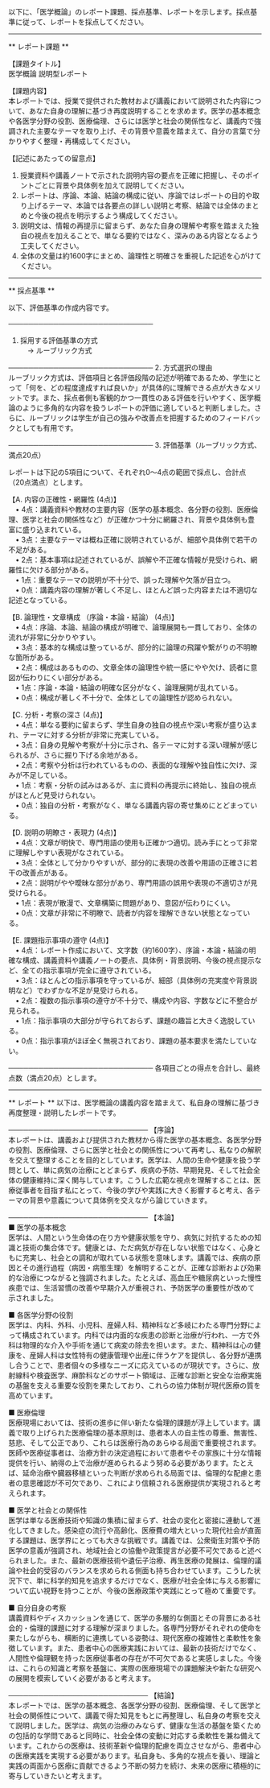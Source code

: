 以下に、「医学概論」のレポート課題、採点基準、レポートを示します。採点基準に従って、レポートを採点してください。

---------------------------------------
** レポート課題 **

【課題タイトル】  
医学概論 説明型レポート

【課題内容】  
本レポートでは、授業で提供された教材および講義において説明された内容について、あなた自身の理解に基づき再度説明することを求めます。医学の基本概念や各医学分野の役割、医療倫理、さらには医学と社会の関係性など、講義内で強調された主要なテーマを取り上げ、その背景や意義を踏まえて、自分の言葉で分かりやすく整理・再構成してください。

【記述にあたっての留意点】  
1. 授業資料や講義ノートで示された説明内容の要点を正確に把握し、そのポイントごとに背景や具体例を加えて説明してください。  
2. レポートは、序論、本論、結論の構成に従い、序論ではレポートの目的や取り上げるテーマ、本論では各要点の詳しい説明と考察、結論では全体のまとめと今後の視点を明示するよう構成してください。  
3. 説明文は、情報の再提示に留まらず、あなた自身の理解や考察を踏まえた独自の視点を加えることで、単なる要約ではなく、深みのある内容となるよう工夫してください。  
4. 全体の文量は約1600字にまとめ、論理性と明確さを重視した記述を心がけてください。

---------------------------------------
** 採点基準 **

以下、評価基準の作成内容です。

─────────────────────────────
1. 採用する評価基準の方式  
 → ルーブリック方式

─────────────────────────────
2. 方式選択の理由  
ルーブリック方式は、評価項目と各評価段階の記述が明確であるため、学生にとって「何を、どの程度達成すれば良いか」が具体的に理解できる点が大きなメリットです。また、採点者側も客観的かつ一貫性のある評価を行いやすく、医学概論のように多角的な内容を扱うレポートの評価に適していると判断しました。さらに、ルーブリックは学生が自己の強みや改善点を把握するためのフィードバックとしても有用です。

─────────────────────────────
3. 評価基準（ルーブリック方式、満点20点）  

レポートは下記の5項目について、それぞれ0～4点の範囲で採点し、合計点（20点満点）とします。

【A. 内容の正確性・網羅性 (4点)】  
 • 4点：講義資料や教材の主要内容（医学の基本概念、各分野の役割、医療倫理、医学と社会の関係性など）が正確かつ十分に網羅され、背景や具体例も豊富に盛り込まれている。  
 • 3点：主要なテーマは概ね正確に説明されているが、細部や具体例で若干の不足がある。  
 • 2点：基本事項は記述されているが、誤解や不正確な情報が見受けられ、網羅性に欠ける部分がある。  
 • 1点：重要なテーマの説明が不十分で、誤った理解や欠落が目立つ。  
 • 0点：講義内容の理解が著しく不足し、ほとんど誤った内容または不適切な記述となっている。

【B. 論理性・文章構成 （序論・本論・結論） (4点)】  
 • 4点：序論、本論、結論の構成が明確で、論理展開も一貫しており、全体の流れが非常に分かりやすい。  
 • 3点：基本的な構成は整っているが、部分的に論理の飛躍や繋がりの不明瞭な箇所がある。  
 • 2点：構成はあるものの、文章全体の論理性や統一感にやや欠け、読者に意図が伝わりにくい部分がある。  
 • 1点：序論・本論・結論の明確な区分がなく、論理展開が乱れている。  
 • 0点：構成が著しく不十分で、全体としての論理性が認められない。

【C. 分析・考察の深さ (4点)】  
 • 4点：単なる要約に留まらず、学生自身の独自の視点や深い考察が盛り込まれ、テーマに対する分析が非常に充実している。  
 • 3点：自身の見解や考察が十分に示され、各テーマに対する深い理解が感じられるが、さらに掘り下げる余地がある。  
 • 2点：考察や分析は行われているものの、表面的な理解や独自性に欠け、深みが不足している。  
 • 1点：考察・分析の試みはあるが、主に資料の再提示に終始し、独自の視点がほとんど見受けられない。  
 • 0点：独自の分析・考察がなく、単なる講義内容の寄せ集めにとどまっている。

【D. 説明の明瞭さ・表現力 (4点)】  
 • 4点：文章が明快で、専門用語の使用も正確かつ適切。読み手にとって非常に理解しやすい表現がなされている。  
 • 3点：全体として分かりやすいが、部分的に表現の改善や用語の正確さに若干の改善点がある。  
 • 2点：説明がやや曖昧な部分があり、専門用語の誤用や表現の不適切さが見受けられる。  
 • 1点：表現が散漫で、文章構築に問題があり、意図が伝わりにくい。  
 • 0点：文章が非常に不明瞭で、読者が内容を理解できない状態となっている。

【E. 課題指示事項の遵守 (4点)】  
 • 4点：レポート作成において、文字数（約1600字）、序論・本論・結論の明確な構成、講義資料や講義ノートの要点、具体例・背景説明、今後の視点提示など、全ての指示事項が完全に遵守されている。  
 • 3点：ほとんどの指示事項を守っているが、細部（具体例の充実度や背景説明など）でわずかな不足が見受けられる。  
 • 2点：複数の指示事項の遵守が不十分で、構成や内容、字数などに不整合が見られる。  
 • 1点：指示事項の大部分が守られておらず、課題の趣旨と大きく逸脱している。  
 • 0点：指示事項がほぼ全く無視されており、課題の基本要求を満たしていない。

─────────────────────────────
各項目ごとの得点を合計し、最終点数（満点20点）とします。

---------------------------------------
** レポート **
以下は、医学概論の講義内容を踏まえて、私自身の理解に基づき再度整理・説明したレポートです。

────────────────────────────
【序論】  
本レポートは、講義および提供された教材から得た医学の基本概念、各医学分野の役割、医療倫理、さらに医学と社会との関係性について再考し、私なりの解釈を交えて整理することを目的としています。医学は、人間の生命や健康を扱う学問として、単に病気の治療にとどまらず、疾病の予防、早期発見、そして社会全体の健康維持に深く関与しています。こうした広範な視点を理解することは、医療従事者を目指す私にとって、今後の学びや実践に大きく影響すると考え、各テーマの背景や意義について具体例を交えながら論じていきます。

────────────────────────────
【本論】  
■ 医学の基本概念  
医学は、人間という生命体の在り方や健康状態を守り、病気に対抗するための知識と技術の集合体です。健康とは、ただ病気が存在しない状態ではなく、心身ともに充実し、社会との調和が取れている状態を意味します。講義では、疾病の原因とその進行過程（病因・病態生理）を解明することが、正確な診断および効果的な治療につながると強調されました。たとえば、高血圧や糖尿病といった慢性疾患では、生活習慣の改善や早期介入が重視され、予防医学の重要性が改めて示されました。

■ 各医学分野の役割  
医学は、内科、外科、小児科、産婦人科、精神科など多岐にわたる専門分野によって構成されています。内科では内面的な疾患の診断と治療が行われ、一方で外科は物理的な介入や手術を通じて病変の除去を担います。また、精神科は心の健康を、産婦人科は女性特有の健康管理や出産に伴うケアを提供し、各分野が連携し合うことで、患者個々の多様なニーズに応えているのが現状です。さらに、放射線科や検査医学、麻酔科などのサポート領域は、正確な診断と安全な治療実施の基盤を支える重要な役割を果たしており、これらの協力体制が現代医療の質を高めています。

■ 医療倫理  
医療現場においては、技術の進歩に伴い新たな倫理的課題が浮上しています。講義で取り上げられた医療倫理の基本原則は、患者本人の自主性の尊重、無害性、慈悲、そして公正であり、これらは医療行為のあらゆる局面で重要視されます。医師や医療従事者は、治療方針の決定過程において患者やその家族に十分な情報提供を行い、納得の上で治療が進められるよう努める必要があります。たとえば、延命治療や臓器移植といった判断が求められる局面では、倫理的な配慮と患者の意思確認が不可欠であり、これにより信頼される医療提供が実現されると考えられます。

■ 医学と社会との関係性  
医学は単なる医療技術や知識の集積に留まらず、社会の変化と密接に連動して進化してきました。感染症の流行や高齢化、医療費の増大といった現代社会が直面する課題は、医学界にとっても大きな挑戦です。講義では、公衆衛生対策や予防医学の意義が強調され、地域社会との協働や政策提言が必要不可欠であると述べられました。また、最新の医療技術や遺伝子治療、再生医療の発展は、倫理的議論や社会的受容のバランスを求められる側面も持ち合わせています。こうした状況下で、単に科学的知見を追求するだけでなく、医療が社会全体に与える影響について広い視野を持つことが、今後の医療政策や実践にとって極めて重要です。

■ 自分自身の考察  
講義資料やディスカッションを通じて、医学の多層的な側面とその背景にある社会的・倫理的課題に対する理解が深まりました。各専門分野がそれぞれの使命を果たしながらも、横断的に連携している姿勢は、現代医療の複雑性と柔軟性を象徴しています。また、患者中心の医療実践においては、最新の技術だけでなく、人間性や倫理観を持った医療従事者の存在が不可欠であると実感しました。今後は、これらの知識と考察を基盤に、実際の医療現場での課題解決や新たな研究への展開を模索していく必要があると考えます。

────────────────────────────
【結論】  
本レポートでは、医学の基本概念、各医学分野の役割、医療倫理、そして医学と社会の関係性について、講義で得た知見をもとに再整理し、私自身の考察を交えて説明しました。医学は、病気の治療のみならず、健康な生活の基盤を築くための包括的な学問であると同時に、社会全体の変動に対応する柔軟性を兼ね備えています。これからの医療は、技術革新や倫理的配慮を両立させながら、患者中心の医療実践を実現する必要があります。私自身も、多角的な視点を養い、理論と実践の両面から医療に貢献できるよう不断の努力を続け、未来の医療に積極的に寄与していきたいと考えます。

